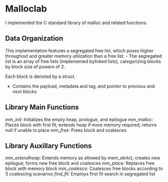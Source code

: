 # Malloclab
I implemented the C standard library of malloc and related functions. 

<h2>Data Organization</h2>
This implementation features a segregated free list, which poses higher throughout and greater memory utilization than a free list.
- The segregated list is an array of free lists (implemented bylinked lists), categorizing blocks by block size of powers of 2. 

Each block is denoted by a struct.
- Contains the payload, metadata and tag, and pointer to previous and next blocks

<h2>Library Main Functions</h2>
<i>mm_init: </i>Initializes the empty heap, prologue, and epilogue
<i>mm_malloc: </i>Places block with first fit; extends heap if more memory required; returns null if unable to place
<i>mm_free: </i> Frees block and coalesces

<h2>Library Auxillary Functions</h2>
<i>mm_extendheap: </i>Extends memory as allowed by mem_sbrk(); creates new epilogue; forms new free block and coalesces
<i>mm_place: </i>Replaces free block with memory block
<i>mm_coalesce: </i> Coalesces free blocks according to 3 coalescing scenarios
<i>find_fit: </i> Employs first fit search in segregated list

